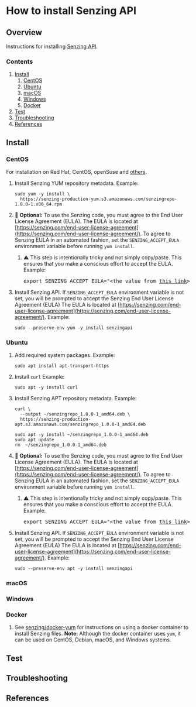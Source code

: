 # How to install Senzing API

## Overview

Instructions for installing [Senzing API](../WHATIS/senzing-api.md).

### Contents

1. [Install](#install)
    1. [CentOS](#centos)
    1. [Ubuntu](#ubuntu)
    1. [macOS](#macos)
    1. [Windows](#windows)
    1. [Docker](#docker)
1. [Test](#test)
1. [Troubleshooting](#troubleshooting)
1. [References](#references)

## Install

### CentOS

For installation on Red Hat, CentOS, openSuse and
[others](https://en.wikipedia.org/wiki/List_of_Linux_distributions#RPM-based).

1. Install Senzing YUM repository metadata.
   Example:

    ```console
    sudo yum -y install \
      https://senzing-production-yum.s3.amazonaws.com/senzingrepo-1.0.0-1.x86_64.rpm
    ```

1. :thinking: **Optional:**
   To use the Senzing code, you must agree to the End User License Agreement (EULA).
   The EULA is located at [https://senzing.com/end-user-license-agreement](https://senzing.com/end-user-license-agreement/).
   To agree to Senzing EULA in an automated fashion,
   set the `SENZING_ACCEPT_EULA` environment variable before running `yum install`.

    1. :warning: This step is intentionally tricky and not simply copy/paste.
       This ensures that you make a conscious effort to accept the EULA.
       Example:

        <pre>export SENZING_ACCEPT_EULA="&lt;the value from <a href="https://github.com/Senzing/knowledge-base/blob/main/lists/environment-variables.md#senzing_accept_eula">this link</a>&gt;"</pre>

1. Install Senzing API.
   If `SENZING_ACCEPT_EULA` environment variable is not set,
   you will be prompted to accept the Senzing End User License Agreement (EULA)
   The EULA is located at [https://senzing.com/end-user-license-agreement](https://senzing.com/end-user-license-agreement/).
   Example:

    ```console
    sudo --preserve-env yum -y install senzingapi
    ```

### Ubuntu

1. Add required system packages.
   Example:

    ```console
    sudo apt install apt-transport-https
    ```

1. Install `curl`
   Example:

    ```console
    sudo apt -y install curl
    ```

1. Install Senzing APT repository metadata.
   Example:

    ```console
    curl \
      --output ~/senzingrepo_1.0.0-1_amd64.deb \
      https://senzing-production-apt.s3.amazonaws.com/senzingrepo_1.0.0-1_amd64.deb

    sudo apt -y install ~/senzingrepo_1.0.0-1_amd64.deb
    sudo apt update
    rm  ~/senzingrepo_1.0.0-1_amd64.deb
    ```

1. :thinking: **Optional:**
   To use the Senzing code, you must agree to the End User License Agreement (EULA).
   The EULA is located at [https://senzing.com/end-user-license-agreement](https://senzing.com/end-user-license-agreement/).
   To agree to Senzing EULA in an automated fashion,
   set the `SENZING_ACCEPT_EULA` environment variable before running `yum install`.

    1. :warning: This step is intentionally tricky and not simply copy/paste.
       This ensures that you make a conscious effort to accept the EULA.
       Example:

        <pre>export SENZING_ACCEPT_EULA="&lt;the value from <a href="https://github.com/Senzing/knowledge-base/blob/main/lists/environment-variables.md#senzing_accept_eula">this link</a>&gt;"</pre>

1. Install Senzing API.
   If `SENZING_ACCEPT_EULA` environment variable is not set,
   you will be prompted to accept the Senzing End User License Agreement (EULA)
   The EULA is located at [https://senzing.com/end-user-license-agreement](https://senzing.com/end-user-license-agreement/).
   Example:

    ```console
    sudo --preserve-env apt -y install senzingapi
    ```

### macOS

### Windows

### Docker

1. See [senzing/docker-yum](https://github.com/Senzing/docker-yum)
   for instructions on using a docker container to install Senzing files.
   **Note:** Although the docker container uses `yum`,
   it can be used on CentOS, Debian, macOS, and Windows systems.

## Test

## Troubleshooting

## References
